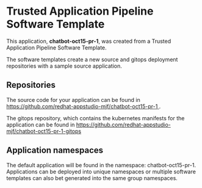 # Trusted Application Pipeline Software Template

This application, **chatbot-oct15-pr-1**, was created from a Trusted Application Pipeline Software Template.

The software templates create a new source and gitops deployment repositories with a sample source application. 

## Repositories

The source code for your application can be found in [https://github.com/redhat-appstudio-mjf/chatbot-oct15-pr-1 ](https://github.com/redhat-appstudio-mjf/chatbot-oct15-pr-1 ).
 
The gitops repository, which contains the kubernetes manifests for the application can be found in 
[https://github.com/redhat-appstudio-mjf/chatbot-oct15-pr-1-gitops ](https://github.com/redhat-appstudio-mjf/chatbot-oct15-pr-1-gitops ) 

## Application namespaces 

The default application will be found in the namespace: chatbot-oct15-pr-1. Applications can be deployed into unique namespaces or multiple software templates can also bet generated into the same group namespaces.  